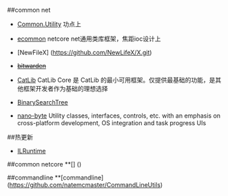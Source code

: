 ##common net

* [Common.Utility](https://github.com/Jimmey-Jiang/Common.Utility) 功点上
* [ecommon](https://github.com/tangxuehua/ecommon.git) netcore net通用类库框架，焦距ioc设计上

* [NewFileX] (https://github.com/NewLifeX/X.git)                   
* ~~[bitwarden](https://github.com/bitwarden/core.git)~~
* [CatLib](https://github.com/CatLib/Core.git)
CatLib Core 是 CatLib 的最小可用框架。仅提供最基础的功能，是其他框架开发者作为基础的理想选择
* [BinarySearchTree](https://github.com/ArsenShnurkov/Common)
* [nano-byte](https://github.com/nano-byte/common/) Utility classes, interfaces, controls, etc. with an emphasis on cross-platform development, OS integration and task progress UIs

##热更新
* [ILRuntime](https://github.com/Ourpalm/ILRuntime)

##common netcore
**[] ()

##commandline
**[commandline] (https://github.com/natemcmaster/CommandLineUtils)